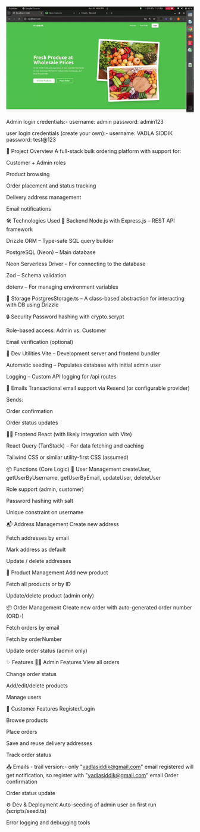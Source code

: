 ![Demo GIF](https://github.com/vadlasiddik01/FreshBulk/blob/main/attached_assets/Screencastfrom20-04-25100231PMIST-ezgif.com-video-to-gif-converter.gif?raw=true)


Admin login credentials:-
username: admin
password: admin123

user login credentials (create your own):-
username: VADLA SIDDIK
password: test@123

🚀 Project Overview
A full-stack bulk ordering platform with support for:

Customer + Admin roles

Product browsing

Order placement and status tracking

Delivery address management

Email notifications

🛠️ Technologies Used
🔧 Backend
Node.js with Express.js – REST API framework

Drizzle ORM – Type-safe SQL query builder

PostgreSQL (Neon) – Main database

Neon Serverless Driver – For connecting to the database

Zod – Schema validation

dotenv – For managing environment variables

💾 Storage
PostgresStorage.ts – A class-based abstraction for interacting with DB using Drizzle

🔒 Security
Password hashing with crypto.scrypt

Role-based access: Admin vs. Customer

Email verification (optional)

🧪 Dev Utilities
Vite – Development server and frontend bundler

Automatic seeding – Populates database with initial admin user

Logging – Custom API logging for /api routes

📧 Emails
Transactional email support via Resend (or configurable provider)

Sends:

Order confirmation

Order status updates

🧑‍💻 Frontend
React (with likely integration with Vite)

React Query (TanStack) – For data fetching and caching

Tailwind CSS or similar utility-first CSS (assumed)

📦 Functions (Core Logic)
👤 User Management
createUser, getUserByUsername, getUserByEmail, updateUser, deleteUser

Role support (admin, customer)

Password hashing with salt

Unique constraint on username

📬 Address Management
Create new address

Fetch addresses by email

Mark address as default

Update / delete addresses

🛒 Product Management
Add new product

Fetch all products or by ID

Update/delete product (admin only)

📦 Order Management
Create new order with auto-generated order number (ORD-<timestamp>)

Fetch orders by email

Fetch by orderNumber

Update order status (admin only)

✨ Features
🧑‍⚖️ Admin Features
View all orders

Change order status

Add/edit/delete products

Manage users

👥 Customer Features
Register/Login

Browse products

Place orders

Save and reuse delivery addresses

Track order status

📤 Emails - trail version:- only "vadlasiddik@gmail.com" email registered will get notification, so register with "vadlasiddik@gmail.com" email
Order confirmation

Order status update

⚙️ Dev & Deployment
Auto-seeding of admin user on first run (scripts/seed.ts)

Error logging and debugging tools

